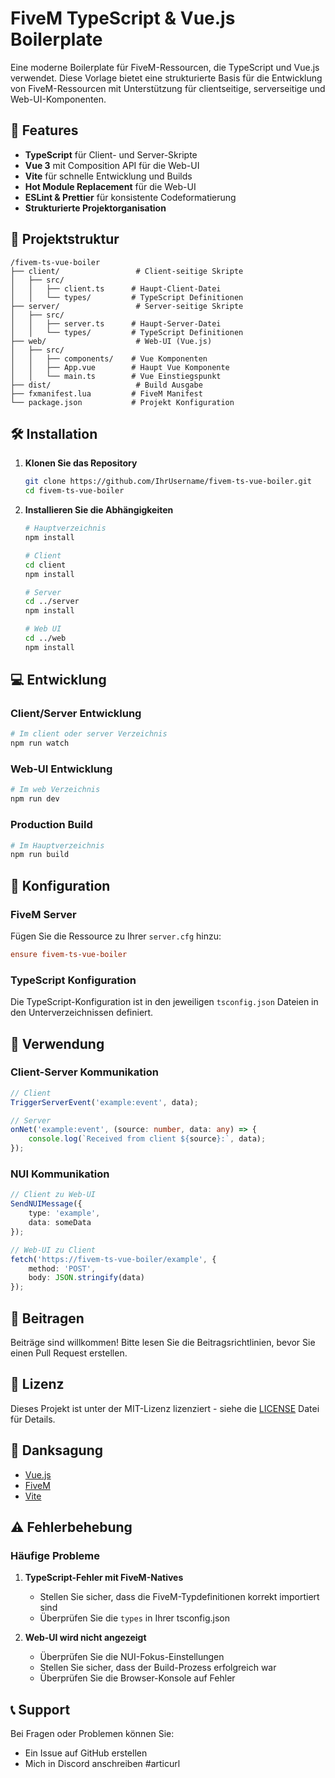# FiveM TypeScript & Vue.js Boilerplate

Eine moderne Boilerplate für FiveM-Ressourcen, die TypeScript und Vue.js verwendet. Diese Vorlage bietet eine strukturierte Basis für die Entwicklung von FiveM-Ressourcen mit Unterstützung für clientseitige, serverseitige und Web-UI-Komponenten.

## 🚀 Features

- **TypeScript** für Client- und Server-Skripte
- **Vue 3** mit Composition API für die Web-UI
- **Vite** für schnelle Entwicklung und Builds
- **Hot Module Replacement** für die Web-UI
- **ESLint & Prettier** für konsistente Codeformatierung
- **Strukturierte Projektorganisation**

## 📁 Projektstruktur

```
/fivem-ts-vue-boiler
├── client/                 # Client-seitige Skripte
│   ├── src/
│   │   ├── client.ts      # Haupt-Client-Datei
│   │   └── types/         # TypeScript Definitionen
├── server/                 # Server-seitige Skripte
│   ├── src/
│   │   ├── server.ts      # Haupt-Server-Datei
│   │   └── types/         # TypeScript Definitionen
├── web/                    # Web-UI (Vue.js)
│   ├── src/
│   │   ├── components/    # Vue Komponenten
│   │   ├── App.vue        # Haupt Vue Komponente
│   │   └── main.ts        # Vue Einstiegspunkt
├── dist/                   # Build Ausgabe
├── fxmanifest.lua         # FiveM Manifest
└── package.json           # Projekt Konfiguration
```

## 🛠️ Installation

1. **Klonen Sie das Repository**
   ```bash
   git clone https://github.com/IhrUsername/fivem-ts-vue-boiler.git
   cd fivem-ts-vue-boiler
   ```

2. **Installieren Sie die Abhängigkeiten**
   ```bash
   # Hauptverzeichnis
   npm install
   
   # Client
   cd client
   npm install
   
   # Server
   cd ../server
   npm install
   
   # Web UI
   cd ../web
   npm install
   ```

## 💻 Entwicklung

### Client/Server Entwicklung
```bash
# Im client oder server Verzeichnis
npm run watch
```

### Web-UI Entwicklung
```bash
# Im web Verzeichnis
npm run dev
```

### Production Build
```bash
# Im Hauptverzeichnis
npm run build
```

## 🔧 Konfiguration

### FiveM Server
Fügen Sie die Ressource zu Ihrer `server.cfg` hinzu:
```cfg
ensure fivem-ts-vue-boiler
```

### TypeScript Konfiguration
Die TypeScript-Konfiguration ist in den jeweiligen `tsconfig.json` Dateien in den Unterverzeichnissen definiert.

## 📝 Verwendung

### Client-Server Kommunikation
```typescript
// Client
TriggerServerEvent('example:event', data);

// Server
onNet('example:event', (source: number, data: any) => {
    console.log(`Received from client ${source}:`, data);
});
```

### NUI Kommunikation
```typescript
// Client zu Web-UI
SendNUIMessage({
    type: 'example',
    data: someData
});

// Web-UI zu Client
fetch('https://fivem-ts-vue-boiler/example', {
    method: 'POST',
    body: JSON.stringify(data)
});
```

## 🤝 Beitragen

Beiträge sind willkommen! Bitte lesen Sie die Beitragsrichtlinien, bevor Sie einen Pull Request erstellen.

## 📄 Lizenz

Dieses Projekt ist unter der MIT-Lizenz lizenziert - siehe die [LICENSE](LICENSE) Datei für Details.

## 🙏 Danksagung

- [Vue.js](https://vuejs.org/)
- [FiveM](https://fivem.net/)
- [Vite](https://vitejs.dev/)

## ⚠️ Fehlerbehebung

### Häufige Probleme

1. **TypeScript-Fehler mit FiveM-Natives**
   - Stellen Sie sicher, dass die FiveM-Typdefinitionen korrekt importiert sind
   - Überprüfen Sie die `types` in Ihrer tsconfig.json

2. **Web-UI wird nicht angezeigt**
   - Überprüfen Sie die NUI-Fokus-Einstellungen
   - Stellen Sie sicher, dass der Build-Prozess erfolgreich war
   - Überprüfen Sie die Browser-Konsole auf Fehler

## 📞 Support

Bei Fragen oder Problemen können Sie:
- Ein Issue auf GitHub erstellen
- Mich in Discord anschreiben #articurl

